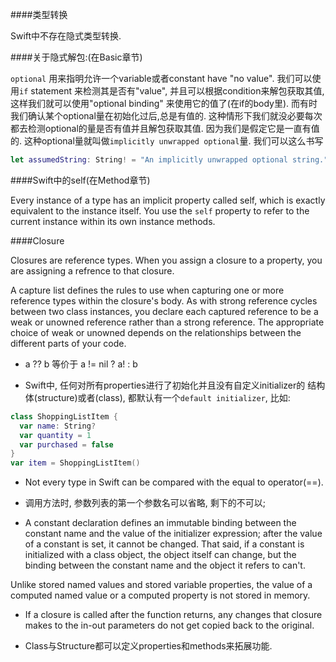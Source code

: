 ####类型转换

Swift中不存在隐式类型转换.


####关于隐式解包:(在Basic章节)

`optional` 用来指明允许一个variable或者constant have "no value". 我们可以使用`if` statement 来检测其是否有"value", 并且可以根据condition来解包获取其值, 这样我们就可以使用"optional binding" 来使用它的值了(在if的body里). 而有时我们确认某个optional量在初始化过后,总是有值的. 这种情形下我们就没必要每次都去检测optional的量是否有值并且解包获取其值. 因为我们是假定它是一直有值的. 这种optional量就叫做`implicitly unwrapped optional`量. 我们可以这么书写
```Swift
let assumedString: String! = "An implicitly unwrapped optional string."  //
```

####Swift中的self(在Method章节)

Every instance of a type has an implicit property called self, which is exactly equivalent to the instance itself. You use the `self` property to refer to the current instance within its own instance methods.

####Closure

  Closures are reference types. When you assign a closure to a property, you are assigning a refrence to that closure. 

A capture list defines the rules to use when capturing one or more reference types within the closure's body. As with strong reference cycles between two class instances, you declare each captured reference to be a weak or unowned reference rather than a strong reference. The appropriate choice of weak or unowned depends on the relationships between the different parts of your code.

* a ?? b 等价于 a != nil ? a! : b

* Swift中, 任何对所有properties进行了初始化并且没有自定义initializer的 结构体(structure)或者(class), 都默认有一个`default initializer`, 比如:
```Swift
class ShoppingListItem {
  var name: String?
  var quantity = 1
  var purchased = false
}
var item = ShoppingListItem()
```
* Not every type in Swift can be compared with the equal to operator(==). 

* 调用方法时, 参数列表的第一个参数名可以省略, 剩下的不可以;
* A constant declaration defines an immutable binding between the constant name and the value of the initializer expression; after the value of a constant is set, it cannot be changed. That said, if a constant is initialized  with a class object, the object itself can change, but the binding between the constant name and the object it refers to can't.

Unlike stored named values and stored variable properties, the value of a computed named value or a computed property is not stored in memory.

* If a closure is called after the function returns, any changes that closure makes to the in-out parameters do not get copied back to the original.

* Class与Structure都可以定义properties和methods来拓展功能.






  
  
  
  
  
  
  
  
  
  
  
  
  
  
  
  
  
  
  
  
  
  
  
  
  
  
  
  
  
  
  
  
  
  
  
  